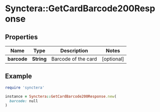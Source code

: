 # Synctera::GetCardBarcode200Response

## Properties

| Name | Type | Description | Notes |
| ---- | ---- | ----------- | ----- |
| **barcode** | **String** | Barcode of the card | [optional] |

## Example

```ruby
require 'synctera'

instance = Synctera::GetCardBarcode200Response.new(
  barcode: null
)
```

